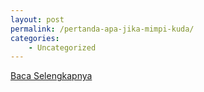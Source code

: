 ```yaml
---
layout: post
permalink: /pertanda-apa-jika-mimpi-kuda/
categories:
    - Uncategorized
---
```


[Baca Selengkapnya](/10)